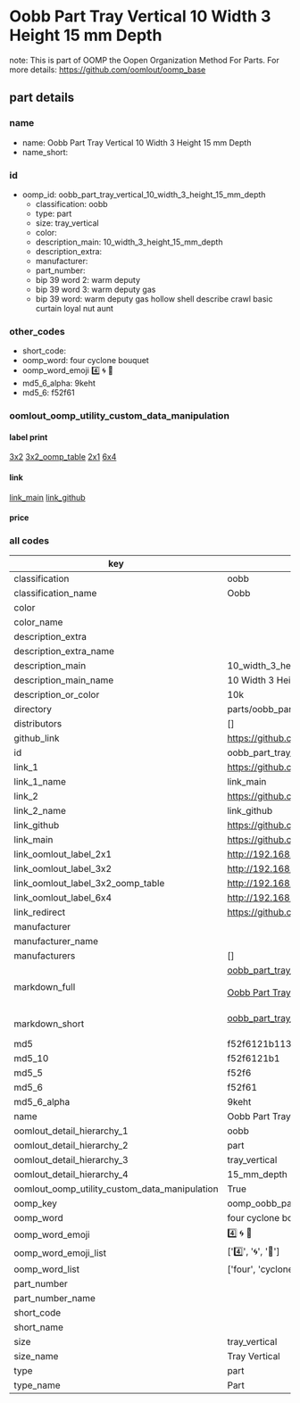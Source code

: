 # Oobb Part Tray Vertical 10 Width 3 Height 15 mm Depth  

note: This is part of OOMP the Oopen Organization Method For Parts. For more details: https://github.com/oomlout/oomp_base

##  part details
  







### name
* name: Oobb Part Tray Vertical 10 Width 3 Height 15 mm Depth
* name_short: 
### id
* oomp_id: oobb_part_tray_vertical_10_width_3_height_15_mm_depth
  * classification: oobb
  * type: part
  * size: tray_vertical
  * color: 
  * description_main: 10_width_3_height_15_mm_depth
  * description_extra: 
  * manufacturer: 
  * part_number: 
  * bip 39 word 2: warm deputy
  * bip 39 word 3: warm deputy gas
  * bip 39 word: warm deputy gas hollow shell describe crawl basic curtain loyal nut aunt

### other_codes
* short_code: 
* oomp_word: four cyclone bouquet
* oomp_word_emoji :four: :cyclone: :bouquet:
* md5_6_alpha: 9keht
* md5_6: f52f61






### oomlout_oomp_utility_custom_data_manipulation
#### label print
[3x2](http://192.168.1.245:1112/?label=oomp%209keht)
[3x2_oomp_table](http://192.168.1.108:1112/?label=oomp%209keht)
[2x1](http://192.168.1.242:1112/?label=oomp%209keht)
[6x4](http://192.168.1.55:1112/?label=oomp%209keht)    

#### link

[link_main](https://github.com/oomlout/oomlout_oomp_version_1_messy/tree/main/parts/oobb_part_tray_vertical_10_width_3_height_15_mm_depth) [link_github](https://github.com/oomlout/oomlout_oomp_version_1_messy/tree/main/parts/oobb_part_tray_vertical_10_width_3_height_15_mm_depth)                             

#### price







### all codes 
| key | value |  
| --- | --- |  
| classification | oobb |  
| classification_name | Oobb |  
| color |  |  
| color_name |  |  
| description_extra |  |  
| description_extra_name |  |  
| description_main | 10_width_3_height_15_mm_depth |  
| description_main_name | 10 Width 3 Height 15 mm Depth |  
| description_or_color | 10k |  
| directory | parts/oobb_part_tray_vertical_10_width_3_height_15_mm_depth |  
| distributors | [] |  
| github_link | https://github.com/oomlout/oomlout_oomp_part_src/tree/main/parts/oobb_part_tray_vertical_10_width_3_height_15_mm_depth |  
| id | oobb_part_tray_vertical_10_width_3_height_15_mm_depth |  
| link_1 | https://github.com/oomlout/oomlout_oomp_version_1_messy/tree/main/parts/oobb_part_tray_vertical_10_width_3_height_15_mm_depth |  
| link_1_name | link_main |  
| link_2 | https://github.com/oomlout/oomlout_oomp_version_1_messy/tree/main/parts/oobb_part_tray_vertical_10_width_3_height_15_mm_depth |  
| link_2_name | link_github |  
| link_github | https://github.com/oomlout/oomlout_oomp_version_1_messy/tree/main/parts/oobb_part_tray_vertical_10_width_3_height_15_mm_depth |  
| link_main | https://github.com/oomlout/oomlout_oomp_version_1_messy/tree/main/parts/oobb_part_tray_vertical_10_width_3_height_15_mm_depth |  
| link_oomlout_label_2x1 | http://192.168.1.242:1112/?label=oomp%209keht |  
| link_oomlout_label_3x2 | http://192.168.1.245:1112/?label=oomp%209keht |  
| link_oomlout_label_3x2_oomp_table | http://192.168.1.108:1112/?label=oomp%209keht |  
| link_oomlout_label_6x4 | http://192.168.1.55:1112/?label=oomp%209keht |  
| link_redirect | https://github.com/oomlout/oomlout_oomp_version_1_messy/tree/main/parts/oobb_part_tray_vertical_10_width_3_height_15_mm_depth |  
| manufacturer |  |  
| manufacturer_name |  |  
| manufacturers | [] |  
| markdown_full | [oobb_part_tray_vertical_10_width_3_height_15_mm_depth](none)<br>[](none)<br>[Oobb Part Tray Vertical 10 Width 3 Height 15 Mm Depth](none)<br><br> |  
| markdown_short | [oobb_part_tray_vertical_10_width_3_height_15_mm_depth](none)<br><br> |  
| md5 | f52f6121b1130654ee62b6cec00ed7b9 |  
| md5_10 | f52f6121b1 |  
| md5_5 | f52f6 |  
| md5_6 | f52f61 |  
| md5_6_alpha | 9keht |  
| name | Oobb Part Tray Vertical 10 Width 3 Height 15 mm Depth |  
| oomlout_detail_hierarchy_1 | oobb |  
| oomlout_detail_hierarchy_2 | part |  
| oomlout_detail_hierarchy_3 | tray_vertical |  
| oomlout_detail_hierarchy_4 | 15_mm_depth |  
| oomlout_oomp_utility_custom_data_manipulation | True |  
| oomp_key | oomp_oobb_part_tray_vertical_10_width_3_height_15_mm_depth |  
| oomp_word | four cyclone bouquet |  
| oomp_word_emoji | :four: :cyclone: :bouquet: |  
| oomp_word_emoji_list | [':four:', ':cyclone:', ':bouquet:'] |  
| oomp_word_list | ['four', 'cyclone', 'bouquet'] |  
| part_number |  |  
| part_number_name |  |  
| short_code |  |  
| short_name |  |  
| size | tray_vertical |  
| size_name | Tray Vertical |  
| type | part |  
| type_name | Part |  
